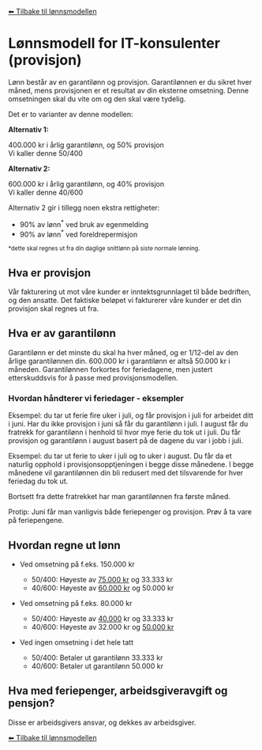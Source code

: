 <!--
Apparat company repository (c) by Håkon Nilsen, et.al.

Apparat company repository is licensed under a
Creative Commons Attribution 4.0 International License.

You should have received a copy of the license along with this
work. If not, see <http://creativecommons.org/licenses/by/4.0/>.
-->

[⬅ Tilbake til lønnsmodellen](lonnsmodell.md)

# Lønnsmodell for IT-konsulenter (provisjon)

Lønn består av en garantilønn og provisjon. Garantilønnen er du sikret hver måned, mens provisjonen er et resultat av 
din eksterne omsetning. Denne omsetningen skal du vite om og den skal være tydelig.

Det er to varianter av denne modellen:

<b>Alternativ 1:</b>

400.000 kr i årlig garantilønn, og 50% provisjon<br/>
Vi kaller denne 50/400

<b>Alternativ 2:</b>

600.000 kr i årlig garantilønn, og 40% provisjon<br/>
Vi kaller denne 40/600

Alternativ 2 gir i tillegg noen ekstra rettigheter:
 - 90% av lønn<sup>*</sup> ved bruk av egenmelding
 - 90% av lønn<sup>*</sup> ved foreldrepermisjon
 
<sup>*dette skal regnes ut fra din daglige snittlønn på siste normale lønning.</sup>

## Hva er provisjon

Vår fakturering ut mot våre kunder er inntektsgrunnlaget til både bedriften, og den ansatte. Det faktiske beløpet
vi fakturerer våre kunder er det din provisjon skal regnes ut fra.

## Hva er av garantilønn

Garantilønn er det minste du skal ha hver måned, og er 1/12-del av den årlige garantilønnen din. 
600.000 kr i garantilønn er altså 50.000 kr i måneden. Garantilønnen forkortes for feriedagene, men justert 
etterskuddsvis for å passe med provisjonsmodellen. 

### Hvordan håndterer vi feriedager - eksempler

Eksempel: du tar ut ferie fire uker i juli, og får provisjon i juli for arbeidet ditt i juni. Har du ikke provisjon i
juni så får du garantilønn i juli. I august får du fratrekk for garantilønn i henhold til hvor mye ferie du tok ut i
juli. Du får provisjon og garantilønn i august basert på de dagene du var i jobb i juli.

Eksempel: du tar ut ferie to uker i juli og to uker i august. Du får da et naturlig opphold i provisjonsopptjeningen i 
begge disse månedene. I begge månedene vil garantilønnen din bli redusert med det tilsvarende for hver feriedag du
tok ut.

Bortsett fra dette fratrekket har man garantilønnen fra første måned.

Protip: Juni får man vanligvis både feriepenger og provisjon. Prøv å ta vare på feriepengene.

## Hvordan regne ut lønn

* Ved omsetning på f.eks. 150.000 kr
  * 50/400: Høyeste av <u>75.000 kr</u> og 33.333 kr
  * 40/600: Høyeste av <u>60.000 kr</u> og 50.000 kr
  
* Ved omsetning på f.eks. 80.000 kr
  * 50/400: Høyeste av <u>40.000</u> kr og 33.333 kr
  * 40/600: Høyeste av 32.000 kr og <u>50.000 kr</u>
    
* Ved ingen omsetning i det hele tatt
  * 50/400: Betaler ut garantilønn 33.333 kr
  * 40/600: Betaler ut garantilønn 50.000 kr

## Hva med feriepenger, arbeidsgiveravgift og pensjon?

Disse er arbeidsgivers ansvar, og dekkes av arbeidsgiver.

[⬅ Tilbake til lønnsmodellen](lonnsmodell.md)
